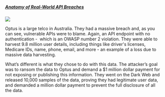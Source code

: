 ##### [Anatomy of Real-World API Breaches](https://university.apisec.ai/products/api-security-fundamentals/categories/2152504688)

![](https://kajabi-storefronts-production.kajabi-cdn.com/kajabi-storefronts-production/file-uploads/site/2147573912/products/e03bdff-3668-aa1f-a2eb-a2f26168cff5_Optus.jpg)

Optus is a large telco in Australia. They had a massive breach and, as you can see, vulnerable APIs were to blame. Again, an API endpoint with no authentication -  which is an OWASP number 2 violation. They were able to harvest 9.8 million user details, including things like driver's licenses, Medicare IDs, name, phone, email, and more - an example of a loss due to massive data harvesting. 

What’s different is what they chose to do with this data. The attacker’s goal was to ransom the data to Optus and demand a $1 million dollar payment for not exposing or publishing this information. They went on the Dark Web and released 10,000 samples of the data, proving they had legitimate user data, and demanded a million dollar payment to prevent the full disclosure of all the data.